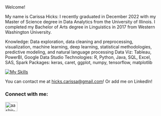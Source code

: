 Welcome!

My name is Carissa Hicks:  I recently graduated in December 2022 with my Master of Science degree in Data Analytics from the University of Illinois. I completed my Bachelor of Arts degree in Linguistics in 2017 from Western Washington University.

Knowledge: Data exploration, data cleaning and preprocessing, visualization, machine learning, deep learning, statistical methodologies, predictive modeling, and natural language processing
Data Viz: Tableau, PowerBI, Google Data Studio
Technologies: R, Python, Java, SQL, Excel, SAS, Spark
Packages: keras, caret, ggplot, numpy, tensorflow, matplotlib

[![My Skills](https://skillicons.dev/icons?i=r,py,java,tensorflow,eclipse)](https://skillicons.dev)

You can contact me at hicks.carissa@gmail.com! Or add me on LinkedIn!

<h3 align="left">Connect with me:</h3>
<a href="https://www.linkedin.com/in/hickscarissa/" target="blank"><img align="center" src="https://raw.githubusercontent.com/rahuldkjain/github-profile-readme-generator/master/src/images/icons/Social/linked-in-alt.svg" alt="aashir-khan-bb8315139" height="30" width="40" /></a>
